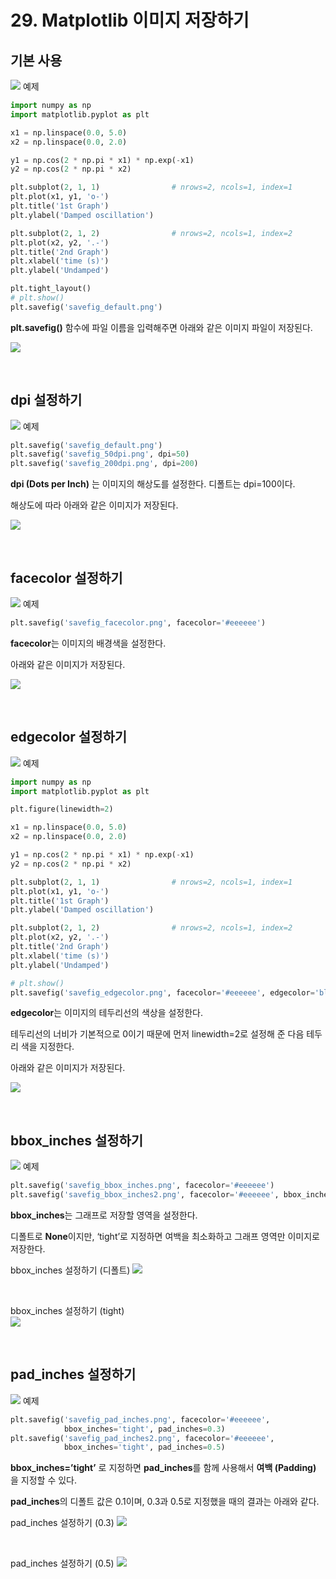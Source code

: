 # 29. Matplotlib 이미지 저장하기
## 기본 사용
![](Images/2023-05-07-14-22-39.png)
예제  
```python
import numpy as np
import matplotlib.pyplot as plt

x1 = np.linspace(0.0, 5.0)
x2 = np.linspace(0.0, 2.0)

y1 = np.cos(2 * np.pi * x1) * np.exp(-x1)
y2 = np.cos(2 * np.pi * x2)

plt.subplot(2, 1, 1)                # nrows=2, ncols=1, index=1
plt.plot(x1, y1, 'o-')
plt.title('1st Graph')
plt.ylabel('Damped oscillation')

plt.subplot(2, 1, 2)                # nrows=2, ncols=1, index=2
plt.plot(x2, y2, '.-')
plt.title('2nd Graph')
plt.xlabel('time (s)')
plt.ylabel('Undamped')

plt.tight_layout()
# plt.show()
plt.savefig('savefig_default.png')
```
**plt.savefig()** 함수에 파일 이름을 입력해주면 아래와 같은 이미지 파일이 저장된다.

![](Images/2023-05-07-14-23-27.png)

</br>

## dpi 설정하기
![](Images/2023-05-07-14-23-45.png)
예제  
```python
plt.savefig('savefig_default.png')
plt.savefig('savefig_50dpi.png', dpi=50)
plt.savefig('savefig_200dpi.png', dpi=200)
```
**dpi (Dots per Inch)** 는 이미지의 해상도를 설정한다. 디폴트는 dpi=100이다.

해상도에 따라 아래와 같은 이미지가 저장된다.

![](Images/2023-05-07-14-24-42.png)

</br>

## facecolor 설정하기
![](Images/2023-05-07-14-25-05.png)
예제  
```python
plt.savefig('savefig_facecolor.png', facecolor='#eeeeee')
```
**facecolor**는 이미지의 배경색을 설정한다.

아래와 같은 이미지가 저장된다.

![](Images/2023-05-07-14-25-46.png)

</br>

## edgecolor 설정하기
![](Images/2023-05-07-14-26-18.png)
예제  
```python
import numpy as np
import matplotlib.pyplot as plt

plt.figure(linewidth=2)

x1 = np.linspace(0.0, 5.0)
x2 = np.linspace(0.0, 2.0)

y1 = np.cos(2 * np.pi * x1) * np.exp(-x1)
y2 = np.cos(2 * np.pi * x2)

plt.subplot(2, 1, 1)                # nrows=2, ncols=1, index=1
plt.plot(x1, y1, 'o-')
plt.title('1st Graph')
plt.ylabel('Damped oscillation')

plt.subplot(2, 1, 2)                # nrows=2, ncols=1, index=2
plt.plot(x2, y2, '.-')
plt.title('2nd Graph')
plt.xlabel('time (s)')
plt.ylabel('Undamped')

# plt.show()
plt.savefig('savefig_edgecolor.png', facecolor='#eeeeee', edgecolor='blue')
```
**edgecolor**는 이미지의 테두리선의 색상을 설정한다.

테두리선의 너비가 기본적으로 0이기 때문에 먼저 linewidth=2로 설정해 준 다음 테두리 색을 지정한다.

아래와 같은 이미지가 저장된다.

![](Images/2023-05-07-14-27-13.png)

</br>

## bbox_inches 설정하기
![](Images/2023-05-07-14-27-35.png)
예제  
```python
plt.savefig('savefig_bbox_inches.png', facecolor='#eeeeee')
plt.savefig('savefig_bbox_inches2.png', facecolor='#eeeeee', bbox_inches='tight')
```
**bbox_inches**는 그래프로 저장할 영역을 설정한다.

디폴트로 **None**이지만, ‘tight’로 지정하면 여백을 최소화하고 그래프 영역만 이미지로 저장한다.  

bbox_inches 설정하기 (디폴트)
![](Images/2023-05-07-14-29-00.png)  

<br>

bbox_inches 설정하기 (tight)  
![](Images/2023-05-07-14-29-25.png)

</br>

## pad_inches 설정하기
![](Images/2023-05-07-14-30-25.png)
예제  
```python
plt.savefig('savefig_pad_inches.png', facecolor='#eeeeee',
            bbox_inches='tight', pad_inches=0.3)
plt.savefig('savefig_pad_inches2.png', facecolor='#eeeeee',
            bbox_inches='tight', pad_inches=0.5)
```
**bbox_inches=’tight’** 로 지정하면 **pad_inches**를 함께 사용해서 **여백 (Padding)** 을 지정할 수 있다.

**pad_inches**의 디폴트 값은 0.1이며, 0.3과 0.5로 지정했을 때의 결과는 아래와 같다.

pad_inches 설정하기 (0.3)
![](Images/2023-05-07-14-31-31.png)

<br>

pad_inches 설정하기 (0.5)
![](Images/2023-05-07-14-31-55.png)